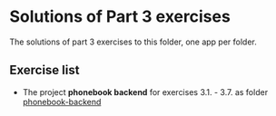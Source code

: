 # Solutions of Part 3 exercises

The solutions of part 3 exercises to this folder, one app per folder.

## Exercise list

- The project **phonebook backend** for exercises 3.1. - 3.7. as folder [phonebook-backend](./phonebook-backend/)
